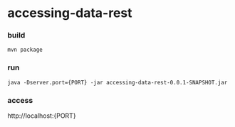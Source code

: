 # accessing-data-rest

### build
```
mvn package
```

### run
```
java -Dserver.port={PORT} -jar accessing-data-rest-0.0.1-SNAPSHOT.jar
```

### access
http://localhost:{PORT}
